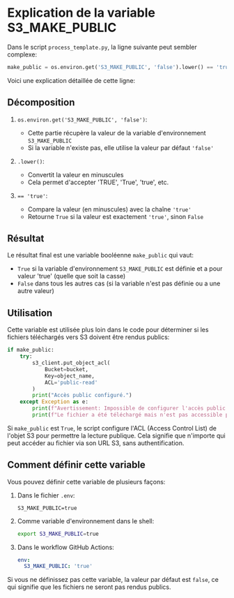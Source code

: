 # Explication de la variable S3_MAKE_PUBLIC

Dans le script `process_template.py`, la ligne suivante peut sembler complexe:

```python
make_public = os.environ.get('S3_MAKE_PUBLIC', 'false').lower() == 'true'
```

Voici une explication détaillée de cette ligne:

## Décomposition

1. `os.environ.get('S3_MAKE_PUBLIC', 'false')`:
   - Cette partie récupère la valeur de la variable d'environnement `S3_MAKE_PUBLIC`
   - Si la variable n'existe pas, elle utilise la valeur par défaut `'false'`

2. `.lower()`:
   - Convertit la valeur en minuscules
   - Cela permet d'accepter 'TRUE', 'True', 'true', etc.

3. `== 'true'`:
   - Compare la valeur (en minuscules) avec la chaîne `'true'`
   - Retourne `True` si la valeur est exactement `'true'`, sinon `False`

## Résultat

Le résultat final est une variable booléenne `make_public` qui vaut:
- `True` si la variable d'environnement `S3_MAKE_PUBLIC` est définie et a pour valeur 'true' (quelle que soit la casse)
- `False` dans tous les autres cas (si la variable n'est pas définie ou a une autre valeur)

## Utilisation

Cette variable est utilisée plus loin dans le code pour déterminer si les fichiers téléchargés vers S3 doivent être rendus publics:

```python
if make_public:
    try:
        s3_client.put_object_acl(
            Bucket=bucket,
            Key=object_name,
            ACL='public-read'
        )
        print("Accès public configuré.")
    except Exception as e:
        print(f"Avertissement: Impossible de configurer l'accès public: {e}")
        print(f"Le fichier a été téléchargé mais n'est pas accessible publiquement.")
```

Si `make_public` est `True`, le script configure l'ACL (Access Control List) de l'objet S3 pour permettre la lecture publique. Cela signifie que n'importe qui peut accéder au fichier via son URL S3, sans authentification.

## Comment définir cette variable

Vous pouvez définir cette variable de plusieurs façons:

1. Dans le fichier `.env`:
   ```
   S3_MAKE_PUBLIC=true
   ```

2. Comme variable d'environnement dans le shell:
   ```bash
   export S3_MAKE_PUBLIC=true
   ```

3. Dans le workflow GitHub Actions:
   ```yaml
   env:
     S3_MAKE_PUBLIC: 'true'
   ```

Si vous ne définissez pas cette variable, la valeur par défaut est `false`, ce qui signifie que les fichiers ne seront pas rendus publics.
